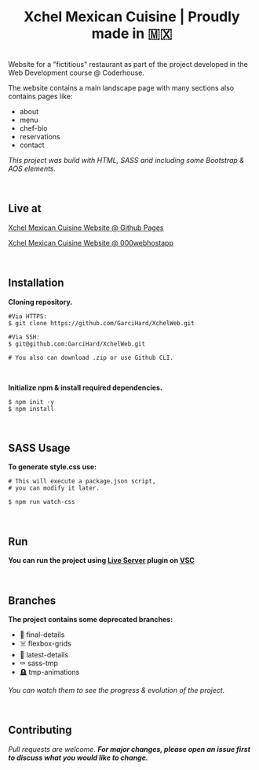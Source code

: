 <h1 align="center">Xchel Mexican Cuisine | Proudly made in 🇲🇽</h1>

<br>
Website for a "fictitious" restaurant as part of the project developed in the Web Development course @ Coderhouse.

The website contains a main landscape page with many sections also contains pages like:

<ul>
<li>about</li>
<li>menu</li>
<li>chef-bio</li>
<li>reservations</li>
<li>contact</li>
</ul>

*This project was build with HTML, SASS and including some Bootstrap & AOS elements.*

<br>

## Live at

[Xchel Mexican Cuisine Website @ Github Pages](https://garcihard.github.io/XchelWeb/)

[Xchel Mexican Cuisine Website @ 000webhostapp](https://xchel-mexican-cuisine.000webhostapp.com/)

<br>

## Installation

**Cloning repository.**

```shell
#Via HTTPS:
$ git clone https://github.com/GarciHard/XchelWeb.git

#Via SSH:
$ git@github.com:GarciHard/XchelWeb.git

# You also can download .zip or use Github CLI.
```
<br>

**Initialize npm & install required dependencies.**

```shell
$ npm init -y
$ npm install
```
<br>

## SASS Usage

**To generate style.css use:**

```shell
# This will execute a package.json script,
# you can modify it later.

$ npm run watch-css
```
<br>

## Run

**You can run the project using [Live Server](https://marketplace.visualstudio.com/items?itemName=ritwickdey.LiveServer) plugin on [VSC](https://code.visualstudio.com/?wt.mc_id=vscom_downloads)**

<br>

## Branches

**The project contains some deprecated branches:**

<ul>
<li>🎃 final-details</li>
<li>☠️ flexbox-grids</li>
<li>👻 latest-details</li>
<li>⚰️ sass-tmp</li>
<li>🪦 tmp-animations</li>
</ul>

*You can watch them to see the progress & evolution of the project.*

<br>

## Contributing

*Pull requests are welcome. **For major changes, please open an issue first to discuss what you would like to change.***


